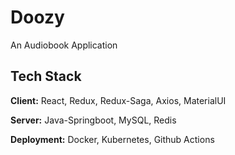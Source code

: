 
# Doozy

An Audiobook Application

## Tech Stack

**Client:** React, Redux, Redux-Saga, Axios, MaterialUI

**Server:** Java-Springboot, MySQL, Redis

**Deployment:** Docker, Kubernetes, Github Actions


